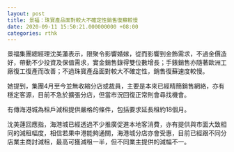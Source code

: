 ```yaml
---
layout: post
title: 景福：珠寶產品面對較大不確定性銷售復蘇較慢
date: 2020-09-11 15:50:21.000000000 +08:00
categories: rthk
---
```


景福集團總經理沈美蓮表示，限聚令影響婚嫁，從而影響到金飾需求，不過金價造好，帶動不少投資及保值需求，實金銷售錄得雙位數增長；手錶銷售亦隨著歐洲工廠復工復產而改善；不過珠寶產品面對較大不確定性，銷售復蘇速度較慢。

她提到，集團4月至今並無收縮分店或裁員，主要是本來已經精簡銷售網絡，亦有穩定客源，目前不急於擴張分店，但當市況回復正常則會尋找機會。

有傳海港城為租戶減租提供嚴格的條件，包括要求延長租約18個月。

沈美蓮回應指，海港城已經透過不少推廣促進本地客消費，亦有提供與市面大致相同的減租幅度，相信若果中港能夠通關，海港城分店亦會受惠，目前已經跟不同分店業主商討減租，最高可獲減租一半，但不同業主提供的減幅不一。
